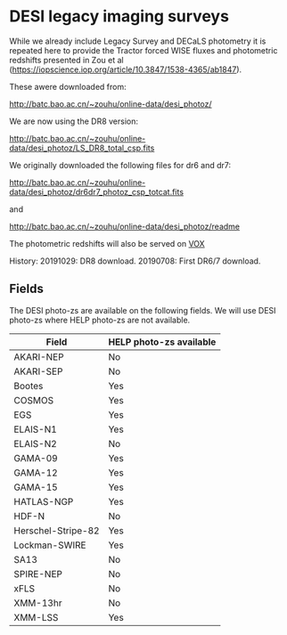 # DESI legacy imaging surveys

While we already include Legacy Survey and DECaLS photometry it is repeated here to provide the Tractor forced WISE fluxes and photometric redshifts presented in Zou et al (https://iopscience.iop.org/article/10.3847/1538-4365/ab1847).

These awere downloaded from:

http://batc.bao.ac.cn/~zouhu/online-data/desi_photoz/

We are now using the DR8 version:

http://batc.bao.ac.cn/~zouhu/online-data/desi_photoz/LS_DR8_total_csp.fits

We originally downloaded the following files for dr6 and dr7:

http://batc.bao.ac.cn/~zouhu/online-data/desi_photoz/dr6dr7_photoz_csp_totcat.fits

and

http://batc.bao.ac.cn/~zouhu/online-data/desi_photoz/readme

The photometric redshifts will also be served on [VOX](https://herschel-vos.phys.sussex.ac.uk/)

History:
20191029: DR8 download.
20190708: First DR6/7 download.

## Fields

The DESI photo-zs are available on the following fields. We will use DESI photo-zs where HELP photo-zs are not available.

|Field                   | HELP photo-zs available |
|------------------------|-------------------------|
| AKARI-NEP              | No                      |
| AKARI-SEP              | No                      |
| Bootes                 | Yes                     |
| COSMOS                 | Yes                     |
| EGS                    | Yes                     |
| ELAIS-N1               | Yes                     |
| ELAIS-N2               | No                      |
| GAMA-09                | Yes                     |
| GAMA-12                | Yes                     |
| GAMA-15                | Yes                     |
| HATLAS-NGP             | Yes                     |
| HDF-N                  | No                      |
| Herschel-Stripe-82     | Yes                     |
| Lockman-SWIRE          | Yes                     |
| SA13                   | No                      |
| SPIRE-NEP              | No                      |
| xFLS                   | No                      |
| XMM-13hr               | No                      |
| XMM-LSS                | Yes                     |
